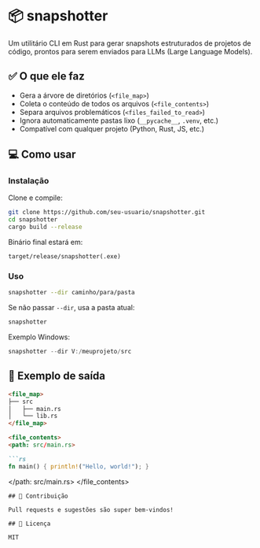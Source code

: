 # 📦 snapshotter

Um utilitário CLI em Rust para gerar snapshots estruturados de projetos de código, prontos para serem enviados para LLMs (Large Language Models).

## ✅ O que ele faz

- Gera a árvore de diretórios (`<file_map>`)
- Coleta o conteúdo de todos os arquivos (`<file_contents>`)
- Separa arquivos problemáticos (`<files_failed_to_read>`)
- Ignora automaticamente pastas lixo (`__pycache__`, `.venv`, etc.)
- Compatível com qualquer projeto (Python, Rust, JS, etc.)

## 💻 Como usar

### Instalação

Clone e compile:
```bash
git clone https://github.com/seu-usuario/snapshotter.git
cd snapshotter
cargo build --release
````

Binário final estará em:

```
target/release/snapshotter(.exe)
```

### Uso

```bash
snapshotter --dir caminho/para/pasta
```

Se não passar `--dir`, usa a pasta atual:

```bash
snapshotter
```

Exemplo Windows:

```powershell
snapshotter --dir V:/meuprojeto/src
```

## 🎯 Exemplo de saída
```markdown
<file_map>
├── src
│   ├── main.rs
│   └── lib.rs
</file_map>

<file_contents>
<path: src/main.rs>

```rs
fn main() { println!("Hello, world!"); }
```

</path: src/main.rs>
</file\_contents>
```
## 🚀 Contribuição

Pull requests e sugestões são super bem-vindos!

## 📝 Licença

MIT